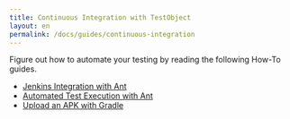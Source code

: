 ```yaml
---
title: Continuous Integration with TestObject
layout: en
permalink: /docs/guides/continuous-integration
---
```


Figure out how to automate your testing by reading the following How-To guides.

+ <a href="/docs/guides/jenkins-ant-task/">Jenkins Integration with Ant</a>
+ <a href="/docs/guides/ant-task">Automated Test Execution with Ant</a>
+ <a href="/docs/guides/gradle">Upload an APK with Gradle</a>

